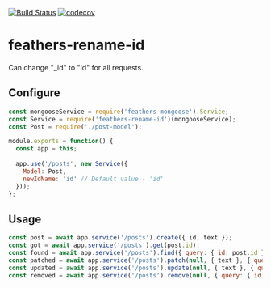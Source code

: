 [![Build Status](https://travis-ci.org/kozzztya/feathers-rename-id.svg?branch=master)](https://travis-ci.org/kozzztya/feathers-rename-id)
[![codecov](https://codecov.io/gh/kozzztya/feathers-rename-id/branch/master/graph/badge.svg)](https://codecov.io/gh/kozzztya/feathers-rename-id)

# feathers-rename-id

Can change "_id" to "id" for all requests.

## Configure

```js
const mongooseService = require('feathers-mongoose').Service;
const Service = require('feathers-rename-id')(mongooseService);
const Post = require('./post-model');

module.exports = function() {
  const app = this;
  
  app.use('/posts', new Service({
    Model: Post,
    newIdName: 'id' // Default value - 'id'
  }));
};
```

## Usage

```js
const post = await app.service('/posts').create({ id, text });
const got = await app.service('/posts').get(post.id);
const found = await app.service('/posts').find({ query: { id: post.id } });
const patched = await app.service('/posts').patch(null, { text }, { query: { id: post.id } });
const updated = await app.service('/posts').update(null, { text }, { query: { id: post.id } });
const removed = await app.service('/posts').remove(null, { query: { id: post.id } });
```
